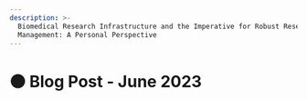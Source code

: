```yaml
---
description: >-
  Biomedical Research Infrastructure and the Imperative for Robust Research Data
  Management: A Personal Perspective
---
```


# 🟠 Blog Post - June 2023

